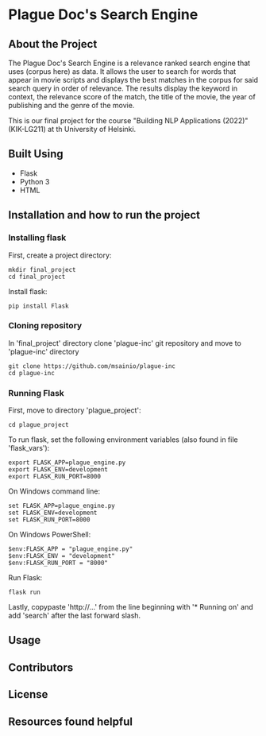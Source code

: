 # Plague Doc's Search Engine

## About the Project

<p>The Plague Doc's Search Engine is a relevance ranked search engine that uses (corpus here) as data.
It allows the user to search for words that appear in movie scripts and displays the best matches in the corpus for
said search query in order of relevance. The results display the keyword in context,
the relevance score of the match, the title of the movie, the year of publishing and the genre of the movie.</p>
<p>This is our final project for the course "Building NLP Applications (2022)" (KIK-LG211) at th University of Helsinki.</p>

## Built Using

* Flask
* Python 3
* HTML


## Installation and how to run the project

### Installing flask

First, create a project directory:

```
mkdir final_project
cd final_project
```

Install flask:

```
pip install Flask
```

### Cloning repository

In 'final_project' directory clone 'plague-inc' git repository and move to 'plague-inc' directory 

```
git clone https://github.com/msainio/plague-inc
cd plague-inc
```

### Running Flask

First, move to directory 'plague_project':

```
cd plague_project
```

To run flask, set the following environment variables (also found in file 'flask_vars'):

```
export FLASK_APP=plague_engine.py
export FLASK_ENV=development
export FLASK_RUN_PORT=8000
``` 

On Windows command line:

```
set FLASK_APP=plague_engine.py
set FLASK_ENV=development
set FLASK_RUN_PORT=8000
```

On Windows PowerShell:

```
$env:FLASK_APP = "plague_engine.py"
$env:FLASK_ENV = "development"
$env:FLASK_RUN_PORT = "8000"
```

Run Flask:

```
flask run
```

Lastly, copypaste 'http://...' from the line beginning with '* Running on' and add 'search' after the last forward slash.
 
## Usage

## Contributors

## License

## Resources found helpful

